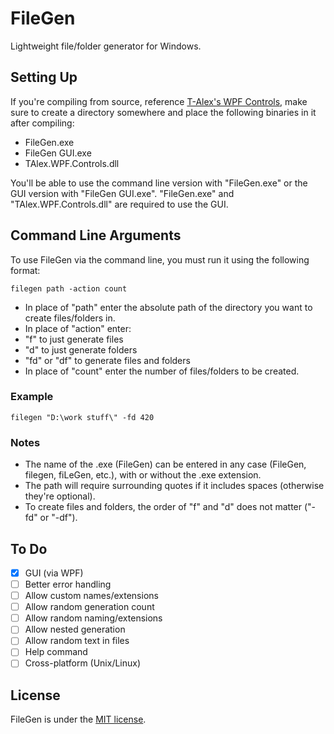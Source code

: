 # FileGen
Lightweight file/folder generator for Windows.

## Setting Up
If you're compiling from source, reference [T-Alex's WPF Controls](https://github.com/T-Alex/WPFControls), make sure to create a directory somewhere and place the following binaries in it after compiling:
- FileGen.exe
- FileGen GUI.exe
- TAlex.WPF.Controls.dll

You'll be able to use the command line version with "FileGen.exe" or the GUI version with "FileGen GUI.exe".
"FileGen.exe" and "TAlex.WPF.Controls.dll" are required to use the GUI.

## Command Line Arguments
To use FileGen via the command line, you must run it using the following format:
```
filegen path -action count
```
- In place of "path" enter the absolute path of the directory you want to create files/folders in.
- In place of "action" enter:
 - "f" to just generate files
 - "d" to just generate folders
 - "fd" or "df" to generate files and folders
- In place of "count" enter the number of files/folders to be created.

### Example
```
filegen "D:\work stuff\" -fd 420
```

### Notes
- The name of the .exe (FileGen) can be entered in any case (FileGen, filegen, fiLeGen, etc.), with or without the .exe extension.
- The path will require surrounding quotes if it includes spaces (otherwise they're optional).
- To create files and folders, the order of "f" and "d" does not matter ("-fd" or "-df").

## To Do
- [x] GUI (via WPF)
- [ ] Better error handling
- [ ] Allow custom names/extensions
- [ ] Allow random generation count
- [ ] Allow random naming/extensions
- [ ] Allow nested generation
- [ ] Allow random text in files
- [ ] Help command
- [ ] Cross-platform (Unix/Linux)

## License
FileGen is under the [MIT license](LICENSE).
